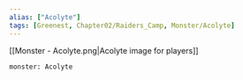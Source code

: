 ```yaml
---
alias: ["Acolyte"]
tags: [Greenest, Chapter02/Raiders_Camp, Monster/Acolyte]
---
```


[[Monster - Acolyte.png|Acolyte image for players]]
```statblock
monster: Acolyte
```